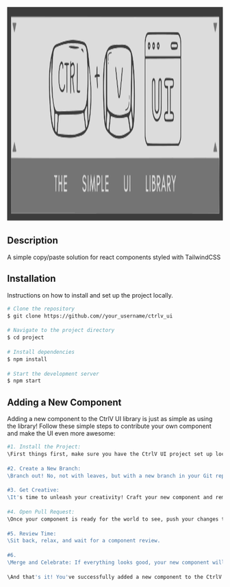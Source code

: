 <img src="src/IMG/CTRVL_UI_LOGO.svg" alt="Project Logo" width="1000" height="500">

## Description

A simple copy/paste solution for react components styled with TailwindCSS

## Installation

Instructions on how to install and set up the project locally.

```bash
# Clone the repository
$ git clone https://github.com//your_username/ctrlv_ui

# Navigate to the project directory
$ cd project

# Install dependencies
$ npm install

# Start the development server
$ npm start
```

## Adding a New Component

Adding a new component to the CtrlV UI library is just as simple as using the library! Follow these simple steps to contribute your own component and make the UI even more awesome:

```bash
#1. Install the Project:
\First things first, make sure you have the CtrlV UI project set up locally. If you haven't done so already, follow the [installation instructions](#installation) above.

#2. Create a New Branch:
\Branch out! No, not with leaves, but with a new branch in your Git repository. Create a new branch dedicated to your shiny new component. Give it a descriptive name!

#3. Get Creative:
\It's time to unleash your creativity! Craft your new component and remeber to keep in line with accessibility standards and design practices that the library uses!

#4. Open Pull Request:
\Once your component is ready for the world to see, push your changes to your branch and open a pull request. Let us know what you've been up to!

#5. Review Time:
\Sit back, relax, and wait for a component review.

#6.
\Merge and Celebrate: If everything looks good, your new component will be merged into the main branch, ready to be copied and pasted by developers everywhere! Congratulations, you're now officially a part of the CtrlV UI family. Time to celebrate with some virtual high-fives and maybe a victory dance or two.

\And that's it! You've successfully added a new component to the CtrlV UI library. Keep the creativity flowing and continue making the UI world a brighter and more playful place. Happy coding!
```
